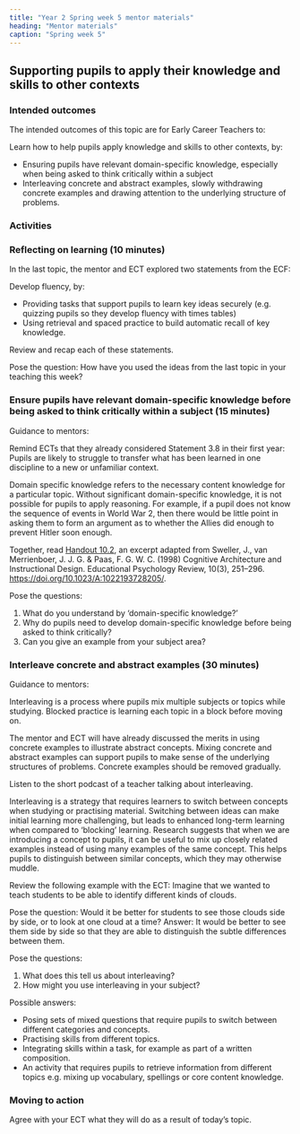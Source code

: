 ```yaml
---
title: "Year 2 Spring week 5 mentor materials"
heading: "Mentor materials"
caption: "Spring week 5"
---
```


## Supporting pupils to apply their knowledge and skills to other contexts

### Intended outcomes

The intended outcomes of this topic are for Early Career Teachers to:

Learn how to help pupils apply knowledge and skills to other contexts, by:

- Ensuring pupils have relevant domain-specific knowledge, especially when being asked to think critically within a subject
- Interleaving concrete and abstract examples, slowly withdrawing concrete examples and drawing attention to the underlying structure of problems.

### Activities

### Reflecting on learning (10 minutes)

In the last topic, the mentor and ECT explored two statements from the ECF:

Develop fluency, by:

- Providing tasks that support pupils to learn key ideas securely (e.g. quizzing pupils so they develop fluency with times tables)
- Using retrieval and spaced practice to build automatic recall of key knowledge.

Review and recap each of these statements.

Pose the question: How have you used the ideas from the last topic in your teaching this week?

### Ensure pupils have relevant domain-specific knowledge before being asked to think critically within a subject (15 minutes)

Guidance to mentors:

Remind ECTs that they already considered Statement 3.8 in their first year: Pupils are likely to struggle to transfer what has been learned in one discipline to a new or unfamiliar context.

Domain specific knowledge refers to the necessary content knowledge for a particular topic. Without significant domain-specific knowledge, it is not possible for pupils to apply reasoning. For example, if a pupil does not know the sequence of events in World War 2, then there would be little point in asking them to form an argument as to whether the Allies did enough to prevent Hitler soon enough.

Together, read [Handout 10.2](/assets/materials/edt-Block-10-mentor-handout-10.2.pdf), an excerpt adapted from Sweller, J., van Merrienboer, J. J. G. & Paas, F. G. W. C. (1998) Cognitive Architecture and Instructional Design. Educational Psychology Review, 10(3), 251–296. https://doi.org/10.1023/A:1022193728205/.

Pose the questions:

1. What do you understand by ‘domain-specific knowledge?’
2. Why do pupils need to develop domain-specific knowledge before being asked to think critically?
3. Can you give an example from your subject area?

### Interleave concrete and abstract examples (30 minutes)

Guidance to mentors:

Interleaving is a process where pupils mix multiple subjects or topics while studying. Blocked practice is learning each topic in a block before moving on.

The mentor and ECT will have already discussed the merits in using concrete examples to illustrate abstract concepts. Mixing concrete and abstract examples can support pupils to make sense of the underlying structures of problems. Concrete examples should be removed gradually.

Listen to the short podcast of a teacher talking about interleaving.

Interleaving is a strategy that requires learners to switch between concepts when studying or practising material. Switching between ideas can make initial learning more challenging, but leads to enhanced long-term learning when compared to ‘blocking’ learning. Research suggests that when we are introducing a concept to pupils, it can be useful to mix up closely related examples instead of using many examples of the same concept. This helps pupils to distinguish between similar concepts, which they may otherwise muddle.

Review the following example with the ECT: Imagine that we wanted to teach students to be able to identify different kinds of clouds.

Pose the question: Would it be better for students to see those clouds side by side, or to look at one cloud at a time?
Answer: It would be better to see them side by side so that they are able to distinguish the subtle differences between them.

Pose the questions:

1. What does this tell us about interleaving?
2. How might you use interleaving in your subject?

Possible answers:

- Posing sets of mixed questions that require pupils to switch between different categories and concepts.
- Practising skills from different topics.
- Integrating skills within a task, for example as part of a written composition.
- An activity that requires pupils to retrieve information from different topics e.g. mixing up vocabulary, spellings or core content knowledge.

### Moving to action

Agree with your ECT what they will do as a result of today’s topic.

